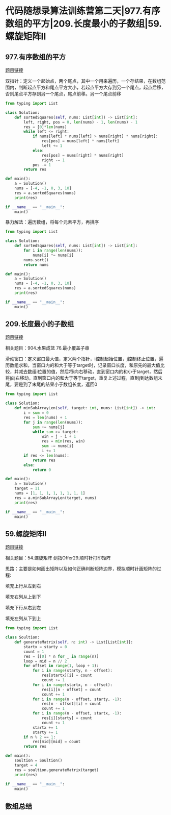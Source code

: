 # 代码随想录算法训练营第二天|977.有序数组的平方|209.长度最小的子数组|59.螺旋矩阵II

## 977.有序数组的平方

[题目链接](https://leetcode.cn/problems/squares-of-a-sorted-array/)

双指针：定义一个起始点，两个尾点，其中一个用来遍历，一个存结果，在数组范围内，判断起点平方和尾点平方大小，若起点平方大存到另一个尾点，起点后移，否则尾点平方存到另一个尾点，尾点前移。另一个尾点前移
```python
from typing import List

class Solution:
    def sortedSquares(self, nums: List[int]) -> List[int]:
        left, right, pos = 0, len(nums) - 1, len(nums) - 1
        res = [0]*len(nums)
        while left <= right:
            if nums[left] * nums[left] > nums[right] * nums[right]:
                res[pos] = nums[left] * nums[left]
                left += 1
            else:
                res[pos] = nums[right] * nums[right]
                right -= 1
            pos -= 1
        return res

def main():
    a = Solution()
    nums = [-4, -1, 0, 3, 10]
    res = a.sortedSquares(nums)
    print(res)

if __name__ == "__main__":
    main()
```

暴力解法：遍历数组，将每个元素平方，再排序
```python
from typing import List

class Solution:
    def sortedSquares(self, nums: List[int]) -> List[int]:
        for i in range(len(nums)):
            nums[i] *= nums[i]
        nums.sort()
        return nums

def main():
    a = Solution()
    nums = [-4, -1, 0, 3, 10]
    res = a.sortedSquares(nums)
    print(res)

if __name__ == "__main__":
    main()
```

## 209.长度最小的子数组

[题目链接](https://leetcode.cn/problems/minimum-size-subarray-sum/)

相关题目：904.水果成篮 76.最小覆盖子串

滑动窗口：定义窗口最大值，定义两个指针，i控制起始位置，j控制终止位置，遍历数组求和，当窗口内的和大于等于target时，记录窗口长度，和原先的最大值比较，并减去数组i位置的值，然后将i向右移动，直到窗口内的和小于target，然后将j向右移动，直到窗口内的和大于等于target，重复上述过程，直到j到达数组末尾，要是到了末尾的结果小于数组长度，返回0

```python
from typing import List

class Solution:
    def minSubArrayLen(self, target: int, nums: List[int]) -> int:
        i = sum = 0
        res = len(nums) + 1
        for j in range(len(nums)):
            sum += nums[j]
            while sum >= target:
                win = j - i + 1
                res = min(res, win)
                sum -= nums[i]
                i += 1
        if res <= len(nums):
            return res
        else:
            return 0

def main():
    a = Solution()
    target = 11
    nums = [1, 1, 1, 1, 1, 1, 1, 1]
    res = a.minSubArrayLen(target, nums)
    print(res)

if __name__ == "__main__":
    main()
```

## 59.螺旋矩阵II

[题目链接](https://leetcode.cn/problems/spiral-matrix-ii/)

相关题目：54.螺旋矩阵 剑指Offer29.顺时针打印矩阵

思路：主要是如何画出矩阵以及如何正确判断矩阵边界，模拟顺时针画矩阵的过程:

填充上行从左到右

填充右列从上到下

填充下行从右到左

填充左列从下到上

```python
from typing import List

class Soultion:
    def generateMatrix(self, n: int) -> List[List[int]]:
        startx = starty = 0
        count = 1
        res = [[0] * n for _ in range(n)]
        loop = mid = n // 2
        for offset in range(1, loop + 1):
            for i in range(starty, n - offset):
                res[startx][i] = count
                count += 1
            for i in range(startx, n - offset):
                res[i][n - offset] = count
                count += 1
            for i in range(n - offset, starty, -1):
                res[n - offset][i] = count
                count += 1
            for i in range(n - offset, startx, -1):
                res[i][starty] = count
                count += 1
            startx += 1
            starty += 1
        if n % 2 == 1:
            res[mid][mid] = count
        return res

def main():
    soultion = Soultion()
    target = 4
    res = soultion.generateMatrix(target)
    print(res)
    
if __name__ == "__main__":
    main()
```

## 数组总结


